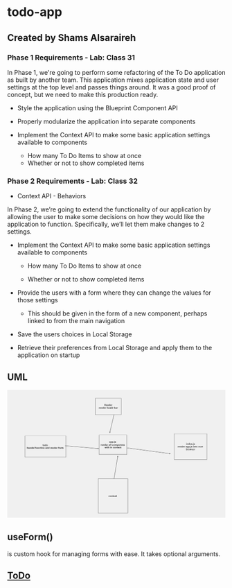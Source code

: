 # todo-app
 ## Created by Shams Alsaraireh
 ### Phase 1 Requirements - Lab: Class 31
In Phase 1, we're going to perform some refactoring of the To Do application as built by another team. This application mixes application state and user settings at the top level and passes things around. It was a good proof of concept, but we need to make this production ready.

* Style the application using the Blueprint Component API

* Properly modularize the application into separate components

* Implement the Context API to make some basic application settings available to components

     - How many To Do Items to show at once
    - Whether or not to show completed items


 ### Phase 2 Requirements - Lab: Class 32
* Context API - Behaviors

In Phase 2, we’re going to extend the functionality of our application by allowing the user to make some decisions on how they would like the application to function. Specifically, we’ll let them make changes to 2 settings.

- Implement the Context API to make some basic application settings available to components

    * How many To Do Items to show at once

    *  Whether or not to show completed items

- Provide the users with a form where they can change the values for those settings

     * This should be given in the form of a new component, perhaps linked to from the main navigation
- Save the users choices in Local Storage

- Retrieve their preferences from Local Storage and apply them to the application on startup
## UML
![image](./todo-uml.png)

## useForm()
is custom hook for managing forms with ease. It takes optional arguments. 


   ## [ToDo](https://chimerical-boba-d62836.netlify.app/)